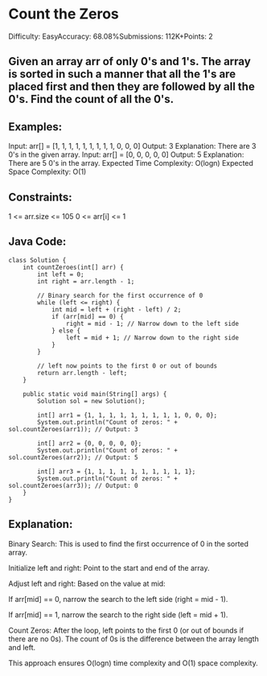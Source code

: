 # Count the Zeros
Difficulty: EasyAccuracy: 68.08%Submissions: 112K+Points: 2
## Given an array arr of only 0's and 1's. The array is sorted in such a manner that all the 1's are placed first and then they are followed by all the 0's. Find the count of all the 0's.

## Examples:

Input: arr[] = [1, 1, 1, 1, 1, 1, 1, 1, 1, 0, 0, 0]
Output: 3
Explanation: There are 3 0's in the given array.
Input: arr[] = [0, 0, 0, 0, 0]
Output: 5
Explanation: There are 5 0's in the array.
Expected Time Complexity: O(logn)
Expected Space Complexity: O(1)

## Constraints:
1 <= arr.size <= 105
0 <= arr[i] <= 1

## Java Code:

```
class Solution {
    int countZeroes(int[] arr) {
        int left = 0;
        int right = arr.length - 1;

        // Binary search for the first occurrence of 0
        while (left <= right) {
            int mid = left + (right - left) / 2;
            if (arr[mid] == 0) {
                right = mid - 1; // Narrow down to the left side
            } else {
                left = mid + 1; // Narrow down to the right side
            }
        }

        // left now points to the first 0 or out of bounds
        return arr.length - left;
    }

    public static void main(String[] args) {
        Solution sol = new Solution();

        int[] arr1 = {1, 1, 1, 1, 1, 1, 1, 1, 1, 0, 0, 0};
        System.out.println("Count of zeros: " + sol.countZeroes(arr1)); // Output: 3

        int[] arr2 = {0, 0, 0, 0, 0};
        System.out.println("Count of zeros: " + sol.countZeroes(arr2)); // Output: 5

        int[] arr3 = {1, 1, 1, 1, 1, 1, 1, 1, 1, 1};
        System.out.println("Count of zeros: " + sol.countZeroes(arr3)); // Output: 0
    }
}

```

## Explanation:
Binary Search: This is used to find the first occurrence of 0 in the sorted array.

Initialize left and right: Point to the start and end of the array.

Adjust left and right: Based on the value at mid:

If arr[mid] == 0, narrow the search to the left side (right = mid - 1).

If arr[mid] == 1, narrow the search to the right side (left = mid + 1).

Count Zeros: After the loop, left points to the first 0 (or out of bounds if there are no 0s). The count of 0s is the difference between the array length and left.

This approach ensures O(logn) time complexity and O(1) space complexity. 
